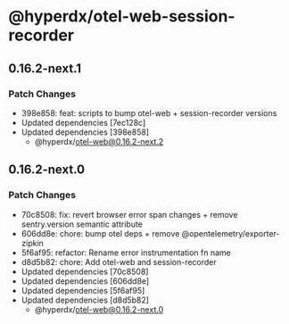# @hyperdx/otel-web-session-recorder

## 0.16.2-next.1

### Patch Changes

- 398e858: feat: scripts to bump otel-web + session-recorder versions
- Updated dependencies [7ec128c]
- Updated dependencies [398e858]
  - @hyperdx/otel-web@0.16.2-next.2

## 0.16.2-next.0

### Patch Changes

- 70c8508: fix: revert browser error span changes + remove sentry.version semantic attribute
- 606dd8e: chore: bump otel deps + remove @opentelemetry/exporter-zipkin
- 5f6af95: refactor: Rename error instrumentation fn name
- d8d5b82: chore: Add otel-web and session-recorder
- Updated dependencies [70c8508]
- Updated dependencies [606dd8e]
- Updated dependencies [5f6af95]
- Updated dependencies [d8d5b82]
  - @hyperdx/otel-web@0.16.2-next.0
